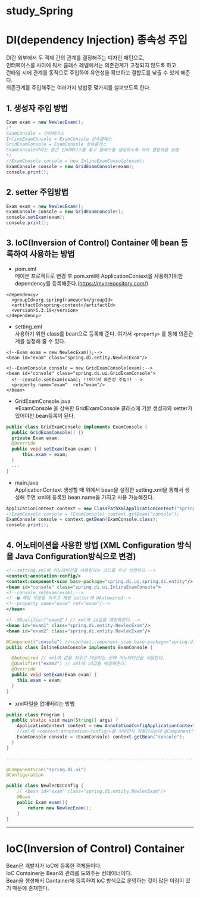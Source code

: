 # study_Spring
# DI(dependency Injection) 종속성 주입

DI란 외부에서 두 객체 간의 관계를 결정해주는 디자인 패턴으로,   
인터페이스를 사이에 둬서 클래스 레벨에서는 의존관계가 고정되지 않도록 하고   
런타임 시에 관계를 동적으로 주입하여 유연성을 확보하고 결합도를 낮출 수 있게 해준다.   
의존관계를 주입해주는 여러가지 방법중 몇가지를 살펴보도록 한다.

## 1. 생성자 주입 방법
```java
Exam exam = new NewlecExam();
/*
ExamConsole = 인터페이스 
InlineExamConsole = ExamConsole 상속클래스
GridExamConsole = ExamConsole 상속클래스
ExamConsole이라는 중간 인터페이스를 놓고 클래스를 생성하도록 하여 결합력을 낮춤
*/
//ExamConsole console = new InlineExamConsole(exam);
ExamConsole console = new GridExamConsole(exam);
console.print();
```
## 2. setter 주입방법
```java
Exam exam = new NewlecExam();
ExamConsole console = new GridExamConsole();
console.setExam(exam);
console.print();
```

## 3. IoC(Inversion of Control) Container 에 bean 등록하여 사용하는 방법

* pom.xml   
  메이븐 프로젝트로 변경 후 pom.xml에 ApplicationContext을 사용하기위한 dependency를 등록해준다.(https://mvnrepository.com/)
```
<dependency>
  <groupId>org.springframework</groupId>
  <artifactId>spring-context</artifactId>
  <version>5.3.19</version>
</dependency>
```

* setting.xml   
  사용하기 위한 class를 bean으로 등록해 준다. 여기서 `<property>` 를 통해 의존관계를 설정해 줄 수 있다.

```
<!--Exam exam = new NewlecExam();-->
<bean id="exam" class="spring.di.entity.NewlecExam"/>

<!--ExamConsole console = new GridExamConsole(exam);-->
<bean id="console" class="spring.di.ui.GridExamConsole">
  <!--console.setExam(exam); !!여기서 의존성 주입!! -->
  <property name="exam"  ref="exam"/>
</bean>
```
* GridExamConsole.java   
  ※ExamConsole 을 상속한 GridExamConsole 클래스에 기본 생성자와 setter가 있어야만 bean등록이 된다.
```java
public class GridExamConsole implements ExamConsole {
  public GridExamConsole() {}
  private Exam exam;
  @Override
  public void setExam(Exam exam) {
      this.exam = exam;
  }
  ...
}
```
* main.java   
  ApplicationContext 생성할 때 위에서 bean을 설정한 setting.xml을 통해서 생성해 주면 xml에 등록된 bean name을 가지고 사용 가능해진다.
```java
ApplicationContext context = new ClassPathXmlApplicationContext("spring/di/setting.xml");
//ExamConsole console = (ExamConsole) context.getBean("console");
ExamConsole console = context.getBean(ExamConsole.class);
console.print();
```

## 4. 어노테이션을 사용한 방법 (XML Configuration 방식을 Java Configuration방식으로 변경)

```xml
<!--setting.xml에 어노테이션을 사용한다는 코드를 우선 선언한다.-->
<context:annotation-config/>
<context:component-scan base-package="spring.di.ui,spring.di.entity"/>
<bean id="console" class="spring.di.ui.InlineExamConsole">
<!--console.setExam(exam);-->
<!--■ 해당 부분을 지우고 해당 setter에 @Autowired-->
<!--property name="exam" ref="exam"/-->
</bean>

<!--@Qualifier("exam2") // xml에 id값을 매칭해준다.-->
<bean id="exam1" class="spring.di.entity.NewlecExam"/>
<bean id="exam2" class="spring.di.entity.NewlecExam"/>
```

```java
@Component("console") //<context:component-scan base-package="spring.di.ui,spring.di.entity"/> 에 대응된다 
public class InlineExamConsole implements ExamConsole {

  @Autowired // xml에 값을 지우고 대응되는 곳에 어노테이션을 사용한다. 
  @Qualifier("exam2") // xml에 id값을 매칭해준다.
  @Override
  public void setExam(Exam exam) {
    this.exam = exam;
  }
}
```

* xml파일을 없애버리는 방법

```java
public class Program {
  public static void main(String[] args) {
    ApplicationContext context = new AnnotationConfigApplicationContext(NewlecDIConfig.class);
    //xml에 <context:annotation-config/>를 지우면서 작동안되는데 @Component("console") 이름을 넣어줘야함
    ExamConsole console = (ExamConsole) context.getBean("console"); 
  }
}

----------------------------------------------------------------------

@ComponentScan("spring.di.ui")
@Configuration

public class NewlecDIConfig {
    // <bean id="exam" class="spring.di.entity.NewlecExam"/>
    @Bean
    public Exam exam(){ 
        return new NewlecExam();
    }
}

```


---

# IoC(Inversion of Control) Container
Bean은 개발자가 IoC에 등록한 객체들이다.   
IoC Container는 Bean의 관리를 도와주는 컨테이너이다.   
Bean을 생성해서 Container에 등록하여 IoC 방식으로 운영하는 것이 많은 이점이 있기 때문에 존재한다.

